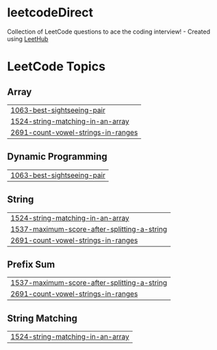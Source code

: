 # leetcodeDirect
Collection of LeetCode questions to ace the coding interview! - Created using [LeetHub](https://github.com/QasimWani/LeetHub)

<!---LeetCode Topics Start-->
# LeetCode Topics
## Array
|  |
| ------- |
| [1063-best-sightseeing-pair](https://github.com/ahmet422/leetcodeDirect/tree/master/1063-best-sightseeing-pair) |
| [1524-string-matching-in-an-array](https://github.com/ahmet422/leetcodeDirect/tree/master/1524-string-matching-in-an-array) |
| [2691-count-vowel-strings-in-ranges](https://github.com/ahmet422/leetcodeDirect/tree/master/2691-count-vowel-strings-in-ranges) |
## Dynamic Programming
|  |
| ------- |
| [1063-best-sightseeing-pair](https://github.com/ahmet422/leetcodeDirect/tree/master/1063-best-sightseeing-pair) |
## String
|  |
| ------- |
| [1524-string-matching-in-an-array](https://github.com/ahmet422/leetcodeDirect/tree/master/1524-string-matching-in-an-array) |
| [1537-maximum-score-after-splitting-a-string](https://github.com/ahmet422/leetcodeDirect/tree/master/1537-maximum-score-after-splitting-a-string) |
| [2691-count-vowel-strings-in-ranges](https://github.com/ahmet422/leetcodeDirect/tree/master/2691-count-vowel-strings-in-ranges) |
## Prefix Sum
|  |
| ------- |
| [1537-maximum-score-after-splitting-a-string](https://github.com/ahmet422/leetcodeDirect/tree/master/1537-maximum-score-after-splitting-a-string) |
| [2691-count-vowel-strings-in-ranges](https://github.com/ahmet422/leetcodeDirect/tree/master/2691-count-vowel-strings-in-ranges) |
## String Matching
|  |
| ------- |
| [1524-string-matching-in-an-array](https://github.com/ahmet422/leetcodeDirect/tree/master/1524-string-matching-in-an-array) |
<!---LeetCode Topics End-->